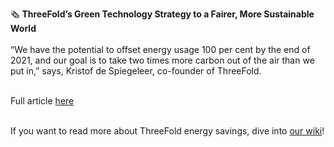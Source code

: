 🗞 **ThreeFold’s Green Technology Strategy to a Fairer, More Sustainable World**
<br/>
<br/>
“We have the potential to offset energy usage 100 per cent by the end of 2021, and our goal is to take two times more carbon out of the air than we put in,” says, Kristof de Spiegeleer, co-founder of ThreeFold.
<br/>
<br/>

Full article [here](https://www.banklesstimes.com/2021/06/14/threefolds-green-technology-strategy-to-a-fairer-more-sustainable-world/)
<br/>
<br/>

If you want to read more about ThreeFold energy savings, dive into [our wiki](https://library.threefold.me/info/tfgrid/#/threefold__energy_savings)!